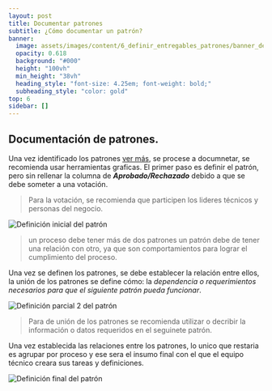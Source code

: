 ```yaml
---
layout: post
title: Documentar patrones
subtitle: ¿Cómo documentar un patrón?
banner:
  image: assets/images/content/6_definir_entregables_patrones/banner_definir_entregable_patrones.png
  opacity: 0.618
  background: "#000"
  height: "100vh"
  min_height: "38vh"
  heading_style: "font-size: 4.25em; font-weight: bold;"
  subheading_style: "color: gold"
top: 6
sidebar: []
---
```


## Documentación de patrones.

Una vez identificado los patrones [ver más](/2024/10/05/inicio_patrones.html), se procese a documnetar, se recomienda usar herramientas graficas. El primer paso es definir el patrón, pero sin rellenar la columna de ***Aprobado/Rechazado*** debido a que se debe someter a una votación.

> Para la votación, se recomienda que participen los lideres técnicos y personas del negocio.

![Definición inicial del patrón](..\..\..\assets\images\content\6_definir_entregables_patrones\drawio\primer_paso_deficincion_entregables_patonres.drawio.png)
> un proceso debe tener más de dos patrones un patrón debe de tener una relación con otro, ya que son comportamientos para lograr el cumplimiento del proceso.

Una vez se definen los patrones,  se debe establecer la relación entre ellos, la unión de los patrones se define cómo: la *dependencia o requerimientos necesarios para que el siguiente patrón pueda funcionar*.


![Definición parcial 2 del patrón](..\..\..\assets\images\content\6_definir_entregables_patrones\drawio\segundo_paso_deficincion_entregables_patonres.drawio.png)
> Para de unión de los patrones se recomienda utilizar o decribir la información o datos requeridos en el seguinete patrón.

Una vez establecida las relaciones entre los patrones, lo unico que restaria es agrupar por proceso y ese sera el insumo final con el que el equipo técnico creara sus tareas y definiciones.

![Definición final del patrón](..\..\..\assets\images\content\6_definir_entregables_patrones\drawio\paso_final_deficincion_entregables_patonres.drawio.png)